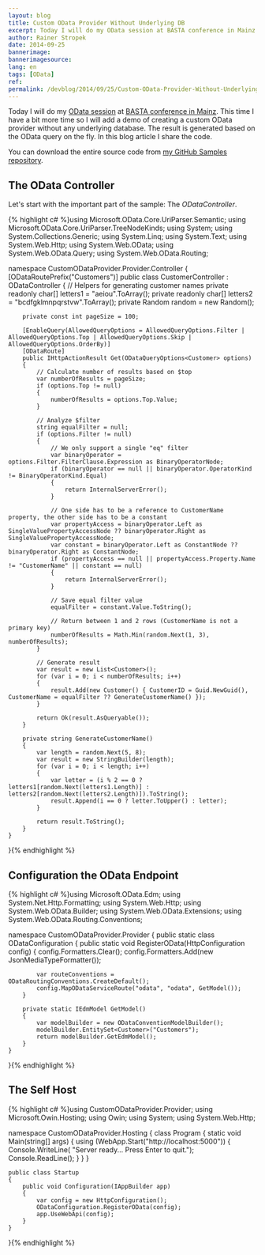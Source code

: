 ```yaml
---
layout: blog
title: Custom OData Provider Without Underlying DB
excerpt: Today I will do my OData session at BASTA conference in Mainz again. This time I have a bit more time so I will add a demo of creating a custom OData provider without any underlying database. The result is generated based on the OData query on the fly. In this blog article I share the code.
author: Rainer Stropek
date: 2014-09-25
bannerimage: 
bannerimagesource: 
lang: en
tags: [OData]
ref: 
permalink: /devblog/2014/09/25/Custom-OData-Provider-Without-Underlying-DB
---
```


<p>Today I will do my <a href="http://www.software-architects.com/devblog/2014/09/12/10-OData-FAQs" target="_blank">OData session</a> at <a href="http://basta.net/2014/sessions/custom-odata-providers-mit-aspnet-web-api" target="_blank">BASTA conference in Mainz</a>. This time I have a bit more time so I will add a demo of creating a custom OData provider without any underlying database. The result is generated based on the OData query on the fly. In this blog article I share the code.</p><p class="showcase">You can download the entire source code from <a href="https://github.com/rstropek/Samples/tree/master/CustomODataProvider" target="_blank">my GitHub Samples repository</a>.</p><h2>The OData Controller</h2><p>Let's start with the important part of the sample: The <em>ODataController</em>.</p>{% highlight c# %}using Microsoft.OData.Core.UriParser.Semantic;
using Microsoft.OData.Core.UriParser.TreeNodeKinds;
using System;
using System.Collections.Generic;
using System.Linq;
using System.Text;
using System.Web.Http;
using System.Web.OData;
using System.Web.OData.Query;
using System.Web.OData.Routing;

namespace CustomODataProvider.Provider.Controller
{
    [ODataRoutePrefix("Customers")]
    public class CustomerController : ODataController
    {
        // Helpers for generating customer names
        private readonly char[] letters1 = "aeiou".ToArray();
        private readonly char[] letters2 = "bcdfgklmnpqrstvw".ToArray();
        private Random random = new Random();

        private const int pageSize = 100;

        [EnableQuery(AllowedQueryOptions = AllowedQueryOptions.Filter | AllowedQueryOptions.Top | AllowedQueryOptions.Skip | AllowedQueryOptions.OrderBy)]
        [ODataRoute]
        public IHttpActionResult Get(ODataQueryOptions<Customer> options)
        {
            // Calculate number of results based on $top
            var numberOfResults = pageSize;
            if (options.Top != null)
            {
                numberOfResults = options.Top.Value;
            }

            // Analyze $filter
            string equalFilter = null;
            if (options.Filter != null)
            {
                // We only support a single "eq" filter
                var binaryOperator = options.Filter.FilterClause.Expression as BinaryOperatorNode;
                if (binaryOperator == null || binaryOperator.OperatorKind != BinaryOperatorKind.Equal)
                {
                    return InternalServerError();
                }

                // One side has to be a reference to CustomerName property, the other side has to be a constant
                var propertyAccess = binaryOperator.Left as SingleValuePropertyAccessNode ?? binaryOperator.Right as SingleValuePropertyAccessNode;
                var constant = binaryOperator.Left as ConstantNode ?? binaryOperator.Right as ConstantNode;
                if (propertyAccess == null || propertyAccess.Property.Name != "CustomerName" || constant == null)
                {
                    return InternalServerError();
                }

                // Save equal filter value
                equalFilter = constant.Value.ToString();

                // Return between 1 and 2 rows (CustomerName is not a primary key)
                numberOfResults = Math.Min(random.Next(1, 3), numberOfResults);
            }

            // Generate result
            var result = new List<Customer>();
            for (var i = 0; i < numberOfResults; i++)
            {
                result.Add(new Customer() { CustomerID = Guid.NewGuid(), CustomerName = equalFilter ?? GenerateCustomerName() });
            }

            return Ok(result.AsQueryable());
        }

        private string GenerateCustomerName()
        {
            var length = random.Next(5, 8);
            var result = new StringBuilder(length);
            for (var i = 0; i < length; i++)
            {
                var letter = (i % 2 == 0 ? letters1[random.Next(letters1.Length)] : letters2[random.Next(letters2.Length)]).ToString();
                result.Append(i == 0 ? letter.ToUpper() : letter);
            }

            return result.ToString();
        }
    }
}{% endhighlight %}<h2>Configuration the OData Endpoint</h2>{% highlight c# %}using Microsoft.OData.Edm;
using System.Net.Http.Formatting;
using System.Web.Http;
using System.Web.OData.Builder;
using System.Web.OData.Extensions;
using System.Web.OData.Routing.Conventions;

namespace CustomODataProvider.Provider
{
    public static class ODataConfiguration
    {
        public static void RegisterOData(HttpConfiguration config)
        {
            config.Formatters.Clear();
            config.Formatters.Add(new JsonMediaTypeFormatter());

            var routeConventions = ODataRoutingConventions.CreateDefault();
            config.MapODataServiceRoute("odata", "odata", GetModel());
        }

        private static IEdmModel GetModel()
        {
            var modelBuilder = new ODataConventionModelBuilder();
            modelBuilder.EntitySet<Customer>("Customers");
            return modelBuilder.GetEdmModel();
        }
    }
}{% endhighlight %}<h2>The Self Host</h2>{% highlight c# %}using CustomODataProvider.Provider;
using Microsoft.Owin.Hosting;
using Owin;
using System;
using System.Web.Http;

namespace CustomODataProvider.Hosting
{
    class Program
    {
        static void Main(string[] args)
        {
            using (WebApp.Start<Startup>("http://localhost:5000")) 
            { 
                Console.WriteLine( "Server ready... Press Enter to quit."); 
                Console.ReadLine(); 
            }
        }
    }

    public class Startup
    {
        public void Configuration(IAppBuilder app)
        {
            var config = new HttpConfiguration();
            ODataConfiguration.RegisterOData(config);
            app.UseWebApi(config);
        }
    }
}{% endhighlight %}